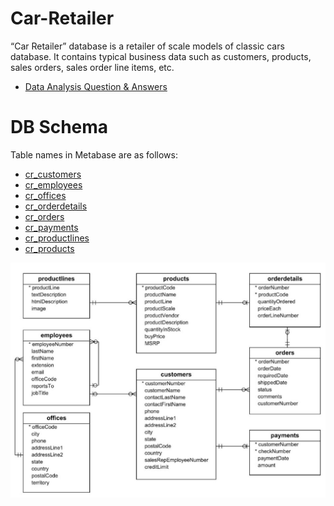 # Car-Retailer
“Car Retailer” database is a retailer of scale models of classic cars database. It contains typical business data such as customers, products, sales orders, sales order line items, etc.
* [Data Analysis Question & Answers](https://github.com/KopiteArnab/Car-Retailer/blob/main/questions_and_answers.md)

# DB Schema
Table names in Metabase are as follows:

- [cr_customers](https://github.com/KopiteArnab/Car-Retailer/blob/main/csv/cr_customers.csv)
- [cr_employees](https://github.com/KopiteArnab/Car-Retailer/blob/main/csv/cr_employees.csv)
- [cr_offices](https://github.com/KopiteArnab/Car-Retailer/blob/main/csv/cr_offices.csv)
- [cr_orderdetails](https://github.com/KopiteArnab/Car-Retailer/blob/main/csv/cr_orderdetails.csv)
- [cr_orders](https://github.com/KopiteArnab/Car-Retailer/blob/main/csv/cr_orders.csv)
- [cr_payments](https://github.com/KopiteArnab/Car-Retailer/blob/main/csv/cr_payments.csv)
- [cr_productlines](https://github.com/KopiteArnab/Car-Retailer/blob/main/csv/cr_productlines.csv)
- [cr_products](https://github.com/KopiteArnab/Car-Retailer/main/csv/cr_products.csv)

![alt text](https://github.com/KopiteArnab/Car-Retailer/blob/main/ERD.jpg)
